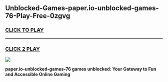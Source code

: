 
## Unblocked-Games-paper.io-unblocked-games-76-Play-Free-0zgvg
<h3>
<a href="https://premium76.site?title=paper.io-unblocked-games-76&ref=10A">CLICK TO PLAY</a></h3>
<hr>

<h3>
<a href="https://premium76.site?title=paper.io-unblocked-games-76&ref=10A">CLICK 2 PLAY</a>
  
</h3>

<a href="https://premium76.site?title=paper.io-unblocked-games-76&ref=10A"><img src="https://clearcache.store/games.png"></a>


**paper.io-unblocked-games-76 games unblocked: Your Gateway to Fun and Accessible Online Gaming**

